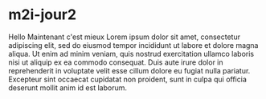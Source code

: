 # m2i-jour2
Hello
Maintenant c'est mieux
Lorem ipsum dolor sit amet, consectetur adipiscing elit, 
sed do eiusmod tempor incididunt ut labore et dolore magna aliqua.
 Ut enim ad minim veniam, quis nostrud exercitation ullamco laboris 
 nisi ut aliquip ex ea commodo consequat. Duis aute irure dolor in reprehenderit 
 in voluptate velit esse cillum dolore eu fugiat nulla pariatur. Excepteur sint occaecat cupidatat non 
 proident, sunt in culpa qui officia deserunt mollit anim id est laborum.

